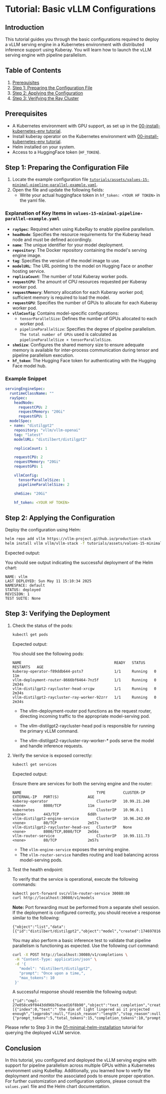# Tutorial: Basic vLLM Configurations

## Introduction

This tutorial guides you through the basic configurations required to deploy a vLLM serving engine in a Kubernetes environment with distributed inference support using Kuberay. You will learn how to launch the vLLM serving engine with pipeline parallelism.

## Table of Contents

1. [Prerequisites](#prerequisites)
2. [Step 1: Preparing the Configuration File](#step-1-preparing-the-configuration-file)
3. [Step 2: Applying the Configuration](#step-2-applying-the-configuration)
4. [Step 3: Verifying the Ray Cluster](#step-3-verifying-the-deployment)

## Prerequisites

- A Kubernetes environment with GPU support, as set up in the [00-install-kubernetes-env tutorial](00-install-kubernetes-env.md).
- Install kuberay operator on the Kubernetes environment with [00-install-kubernetes-env tutorial](00-install-kubernetes-env.md).
- Helm installed on your system.
- Access to a HuggingFace token (`HF_TOKEN`).

## Step 1: Preparing the Configuration File

1. Locate the example configuration file [`tutorials/assets/values-15-minimal-pipeline-parallel-example.yaml`](assets/values-15-minimal-pipeline-parallel-example.yaml).
2. Open the file and update the following fields:
    - Write your actual huggingface token in `hf_token: <YOUR HF TOKEN>` in the yaml file.

### Explanation of Key Items in `values-15-minimal-pipeline-parallel-example.yaml`

- **`raySpec`**: Required when using KubeRay to enable pipeline parallelism.
- **`headNode`**: Specifies the resource requirements for the Kuberay head node and must be defined accordingly.
- **`name`**: The unique identifier for your model deployment.
- **`repository`**: The Docker repository containing the model's serving engine image.
- **`tag`**: Specifies the version of the model image to use.
- **`modelURL`**: The URL pointing to the model on Hugging Face or another hosting service.
- **`replicaCount`**: The number of total Kuberay worker pods.
- **`requestCPU`**: The amount of CPU resources requested per Kuberay worker pod.
- **`requestMemory`**: Memory allocation for each Kuberay worker pod; sufficient memory is required to load the model.
- **`requestGPU`**: Specifies the number of GPUs to allocate for each Kuberay worker pod.
- **`vllmConfig`**: Contains model-specific configurations:
  - `tensorParallelSize`: Defines the number of GPUs allocated to each worker pod.
  - `pipelineParallelSize`: Specifies the degree of pipeline parallelism. `The total number of GPUs` used is calculated as `pipelineParallelSize × tensorParallelSize`.
- **`shmSize`**: Configures the shared memory size to ensure adequate memory is available for inter-process communication during tensor and pipeline parallelism execution.
- **`hf_token`**: The Hugging Face token for authenticating with the Hugging Face model hub.

### Example Snippet

```yaml
servingEngineSpec:
  runtimeClassName: ""
  raySpec:
    headNode:
      requestCPU: 2
      requestMemory: "20Gi"
      requestGPU: 1
  modelSpec:
  - name: "distilgpt2"
    repository: "vllm/vllm-openai"
    tag: "latest"
    modelURL: "distilbert/distilgpt2"

    replicaCount: 1

    requestCPU: 2
    requestMemory: "20Gi"
    requestGPU: 1

    vllmConfig:
      tensorParallelSize: 1
      pipelineParallelSize: 2

    shmSize: "20Gi"

    hf_token: <YOUR HF TOKEN>
```

## Step 2: Applying the Configuration

Deploy the configuration using Helm:

```bash
helm repo add vllm https://vllm-project.github.io/production-stack
helm install vllm vllm/vllm-stack -f tutorials/assets/values-15-minimal-pipeline-parallel-example.yaml
```

Expected output:

You should see output indicating the successful deployment of the Helm chart:

```plaintext
NAME: vllm
LAST DEPLOYED: Sun May 11 15:10:34 2025
NAMESPACE: default
STATUS: deployed
REVISION: 1
TEST SUITE: None
```

## Step 3: Verifying the Deployment

1. Check the status of the pods:

   ```bash
   kubectl get pods
   ```

   Expected output:

   You should see the following pods:

   ```plaintext
   NAME                                          READY   STATUS    RESTARTS   AGE
   kuberay-operator-f89ddb644-psts7              1/1     Running   0          11m
   vllm-deployment-router-8666bf6464-7nz5f       1/1     Running   0          2m34s
   vllm-distilgpt2-raycluster-head-xrcgw         1/1     Running   0          2m34s
   vllm-distilgpt2-raycluster-ray-worker-92zrr   1/1     Running   0          2m34s
   ```

   - The vllm-deployment-router pod functions as the request router, directing incoming traffic to the appropriate model-serving pod.

   - The vllm-distilgpt2-raycluster-head pod is responsible for running the primary vLLM command.

   - The vllm-distilgpt2-raycluster-ray-worker-* pods serve the model and handle inference requests.

2. Verify the service is exposed correctly:

   ```bash
   kubectl get services
   ```

   Expected output:

   Ensure there are services for both the serving engine and the router:

   ```plaintext
   NAME                                  TYPE        CLUSTER-IP     EXTERNAL-IP   PORT(S)             AGE
   kuberay-operator                      ClusterIP   10.99.21.240   <none>        8080/TCP            11m
   kubernetes                            ClusterIP   10.96.0.1      <none>        443/TCP             6d8h
   vllm-distilgpt2-engine-service        ClusterIP   10.96.242.69   <none>        80/TCP              2m57s
   vllm-distilgpt2-raycluster-head-svc   ClusterIP   None           <none>        8000/TCP,8080/TCP   2m56s
   vllm-router-service                   ClusterIP   10.99.111.73   <none>        80/TCP              2m57s
   ```

   - The `vllm-engine-service` exposes the serving engine.
   - The `vllm-router-service` handles routing and load balancing across model-serving pods.

3. Test the health endpoint:

   To verify that the service is operational, execute the following commands:

   ```bash
   kubectl port-forward svc/vllm-router-service 30080:80
   curl http://localhost:30080/v1/models
   ```

   **Note:** Port forwarding must be performed from a separate shell session. If the deployment is configured correctly, you should receive a response similar to the following:

   ```plaintext
   {"object":"list","data":[{"id":"distilbert/distilgpt2","object":"model","created":1746978162,"owned_by":"vllm","root":null}]}
   ```

   You may also perform a basic inference test to validate that pipeline parallelism is functioning as expected. Use the following curl command:

   ```bash
   curl -X POST http://localhost:30080/v1/completions \
    -H "Content-Type: application/json" \
    -d '{
      "model": "distilbert/distilgpt2",
      "prompt": "Once upon a time,",
      "max_tokens": 10
    }'
   ```

   A successful response should resemble the following output:

   ```plaintext
   {"id":"cmpl-27e058ce9f0443dd96b76aced16f8b90","object":"text_completion","created":1746978495,"model":"distilbert/distilgpt2","choices":[{"index":0,"text":" the dim of light lingered as it projected enough","logprobs":null,"finish_reason":"length","stop_reason":null,"prompt_logprobs":null}],"usage":{"prompt_tokens":5,"total_tokens":15,"completion_tokens":10,"prompt_tokens_details":null}}
   ```

Please refer to Step 3 in the [01-minimal-helm-installation](01-minimal-helm-installation.md) tutorial for querying the deployed vLLM service.

## Conclusion

In this tutorial, you configured and deployed the vLLM serving engine with support for pipeline parallelism across multiple GPUs within a Kubernetes environment using KubeRay. Additionally, you learned how to verify the deployment and monitor the associated pods to ensure proper operation. For further customization and configuration options, please consult the `values.yaml` file and the Helm chart documentation.
